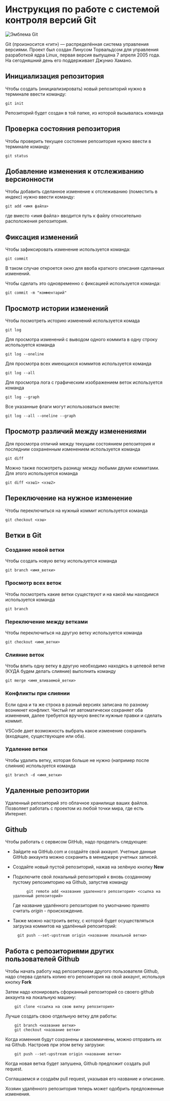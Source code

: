 # **Инструкция по работе с системой контроля версий Git**

![Эмблема Git](git.jpg)

Git (произносится «гит») — распределённая система управления версиями. Проект был создан Линусом Торвальдсом для управления разработкой ядра Linux, первая версия выпущена 7 апреля 2005 года. На сегодняшний день его поддерживает Джунио Хамано.

## Инициализация репозитория

Чтобы создать (инициализировать) новый репозиторий нужно в терминале ввести команду:

    git init

Репозиторий будет создан в той папке, из которой вызывалась команда

## Проверка состояния репозитория

Чтобы проверить текущее состояние репозитория нужно ввести в терминале команду:

    git status

## Добавление изменения к отслеживанию версионности

Чтобы добавить сделанное изменение к отслеживанию (поместить в индекс) нужно ввести команду:

    git add <имя файла>

где вместо <имя файла> вводится путь к файлу относительно расположения репозитория.

## Фиксация изменений

Чтобы зафиксировать изменение используется команда:

    git commit

В таком случае откроется окно для ввоба краткого описания сделанных изменений.

Чтобы сделать это одновременно с фиксацией используется команда:

    git commit -m "комментарий"

## Просмотр истории изменений

Чтобы посмотреть историю изменений используется комада

    git log

Для просмотра изменений с выводом одного коммита в одну строку используется команда

    git log --oneline

Для просмотра всех имеющихся коммитов используется команда

    git log --all

Для просмотра лога с графическим изображением веток используется команда

    git log --graph

Все указанные флаги могут использоваться вместе:

    git log --all --oneline --graph

## Просмотр различий между изменениями

Для просмотра отличий между текущим состоянием репозитория и последним сохраненным изменением используется команда

    git diff

Можно также посмотреть разницу между любыми двуми коммитами. Для этого используется команда

    git diff <хэш1> <хэш2>

## Переключение на нужное изменение

Чтобы переключиться на нужный коммит используется команда

    git checkout <хэш>

## Ветки в Git

### Создание новой ветки

Чтобы создать новую ветку используется команда

    git branch <имя_ветки>

### Просмотр всех веток

Чтобы посмотреть какие ветки существуют и на какой мы находимся используется команда

    git branch

### Переключение между ветками

Чтобы переключиться на другую ветку используется команда

    git checkout <имя_ветки>

### Слияние веток

Чтобы влить одну ветку в другую необходимо находясь в целевой ветке (КУДА будем делать слияние) выполнить команду

    git merge <имя_вливаемой_ветки>

### Конфликты при слиянии

Если одна и та же строка в разный версиях записана по разному возникнет конфликт.
Чистый гит автоматически сохраняет оба изменения, далее требуется вручную внести нужные правки и сделать коммит.

VSСode дает возможность выбрать какое изменение сохранить (входящее, существующее или оба).

### Удаление ветки

Чтобы удалить ветку, которая больше не нужно (например после слияния) используется команда

    git branch -d <имя_ветки>

## Удаленные репозитории

Удаленный репозиторий это облачное хранилище ваших файлов. Позволяет работать с проектом из любой точки мира, где есть Интернет.

## Github
Чтобы работать с сервисом GitHub, надо проделать следующее:

+ Зайдите на GitHub.com и создайте свой аккаунт. Учетные данные GitHub аккаунта можно сохранить в менеджере учетных записей.

+ Создайте новый пустой репозиторий, нажав на зелёную кнопку **New**

+ Подключите свой локальный репозиторий к вновь созданному пустому репозимторию на Github, запустив команду
        
            git remote add <название удаленного репозитория> <ссылка на удаленный репозиторий>    
    Где название удалённого репозитория по умолчанию принято считать *origin* - происхождение. 

+ Также можно настроить ветку, с которой будет осуществляться загрузка коммитов на удалённый репозиторий:

        git push --set-upstream origin <название локальной ветки>

## Работа с репозиториями других пользователей Github

Чтобы начать работу над репозиторием другого пользователя Github, надо сперва сделать копию его репозитория на свой аккаунт, используя кнопку **Fork**

Затем надо клонировать сфорканный репозиторий со своего github аккаунта на локальную машину:

        git clone <ссылка на свою вилку репозитория>

Лучше создать свою отдельную ветку для работы: 

        git branch <название ветки>
        git checkout <название ветки>

Когда изменния будут сохранены и закоммичены, можно отправить их на Github. Настроив при этом ветку загрузки:

        git push --set-upstream origin <название ветки>

Когда новая ветка будет запушена, Github предложит создать pull request. 

Соглашаемся и создаём pull request, указывая его название и описание. 

Хозяин удалённого репозитория теперь может одобрить предложенные изменения.